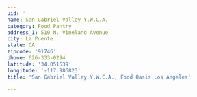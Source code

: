 ```yaml
---
uid: ''
name: San Gabriel Valley Y.W.C.A.
category: Food Pantry
address_1: 510 N. Vineland Avenue
city: La Puente
state: CA
zipcode: '91746'
phone: 626-333-0294
latitude: '34.051539'
longitude: '-117.986823'
title: 'San Gabriel Valley Y.W.C.A., Food Oasis Los Angeles'

---
```

